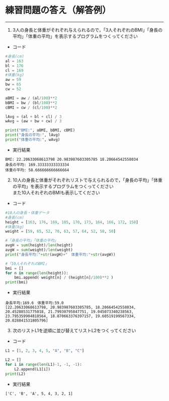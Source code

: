 # 練習問題の答え（解答例）
* * *

1. 3人の身長と体重がそれぞれ与えられるので，「3人それぞれのBMI」「身長の平均」「体重の平均」を表示するプログラムをつくってください

- コード
```python
#身長(cm)
al = 163
bl = 176
cl = 169
#体重(kg)
aw = 59
bw = 65
cw = 52

aBMI = aw / (al/100)**2
bBMI = bw / (bl/100)**2
cBMI = cw / (cl/100)**2

lAvg = (al + bl + cl) / 3
wAvg = (aw + bw + cw) / 3

print("BMI:", aBMI, bBMI, cBMI)
print("身長の平均:", lAvg)
print("体重の平均:", wAvg)
```

- 実行結果 
```
BMI: 22.20633068613798 20.983987603305785 18.20664542558034
身長の平均: 169.33333333333334
体重の平均: 58.666666666666664
```

2. 10人の身長と体重がそれぞれリストで与えられるので，「身長の平均」「体重の平均」を表示するプログラムをつくってください  
また10人それぞれのBMIも表示してください

- コード
```python
#10人の身長・体重データ
#身長(cm)
height = [163, 176, 169, 185, 170, 173, 164, 166, 172, 158]
#体重(kg)
weight = [59, 65, 52, 70, 63, 57, 64, 52, 58, 50]

#「身長の平均」「体重の平均」
avgH = sum(height)/len(height)
avgW = sum(weight)/len(weight)
print("身長平均:"+str(avgH)+"　体重平均:"+str(avgW))

#「10人それぞれのBMI」
bmi = []
for n in range(len(height)):
    bmi.append( weight[n] / (height[n]/100)**2 )   
print(bmi)
```

- 実行結果 
```
身長平均:169.6　体重平均:59.0
[22.20633068613798, 20.983987603305785, 18.20664542558034, 20.45288531775018, 21.79930795847751, 19.045073340238563, 23.795359904818564, 18.870663376397157, 19.60519199567334, 20.028841531805796]
```

3. 次のリストL1を逆順に並び替えてリストL2をつくってください 

- コード
```python
L1 = [1, 2, 3, 4, 5, "A", "B", "C"]

L2 = []
for i in range(len(L1)-1, -1, -1):
    L2.append(L1[i])
print(L2)
```

- 実行結果 
```
['C', 'B', 'A', 5, 4, 3, 2, 1]
```
